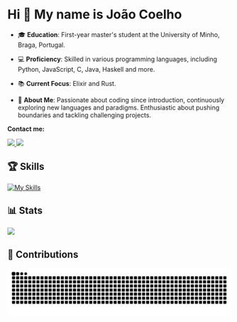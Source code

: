 Hi 👋 My name is João Coelho
=============================

* 🎓 **Education**: First-year master's student at the University of Minho, Braga, Portugal.

* 💻 **Proficiency**: Skilled in various programming languages, including Python, JavaScript, C, Java, Haskell and more.

* 📚 **Current Focus**: Elixir and Rust.

* 🌟 **About Me**: Passionate about coding since introduction, continuously exploring new languages and paradigms. Enthusiastic about pushing boundaries and tackling challenging projects.

**Contact me:**

<a href="mailto:jhcoelho03@gmail.com">
  <img src="https://img.shields.io/badge/Gmail-333333?style=for-the-badge&logo=gmail&logoColor=red" />
</a>
<a href="https://www.linkedin.com/in/jo%C3%A3o-coelho-3a465b266" target="_blank">
  <img src="https://img.shields.io/badge/LinkedIn-0077B5?style=for-the-badge&logo=linkedin&logoColor=white" target="_blank" />
</a>

<br>

## 🏆 Skills

[![My Skills](https://skillicons.dev/icons?i=py,js,ts,elixir,html,css,tailwind,c,java,rust,cpp,mysql,mongodb,postgres,haskell,html&perline=8)](https://skillicons.dev)

## 📊 Stats

<div>
  <img src="https://github-readme-stats.vercel.app/api?username=JoaoCoelho2003&show_icons=true&theme=dark"/>
</div>

## :snake: Contributions

![snake gif](https://github.com/JoaoCoelho2003/JoaoCoelho2003/blob/manual-run-output/only-svg/github-contribution-grid-snake-dark.svg)
